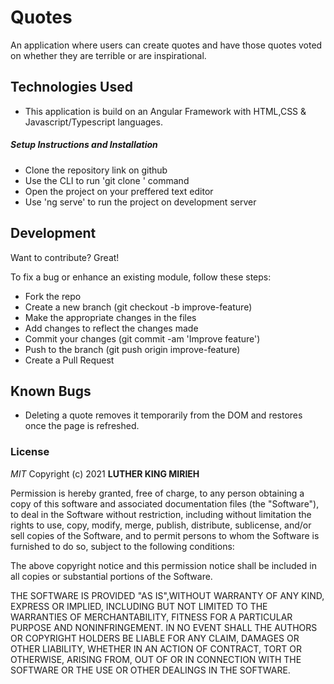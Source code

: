 # Quotes

An application where users can create quotes and have those quotes voted on whether they are terrible or are inspirational. 

## Technologies Used

- This application is build on an Angular Framework with HTML,CSS & Javascript/Typescript languages.


##### Setup Instructions and Installation

- Clone the repository link on github 
- Use the CLI to run 'git clone <link>' command
- Open the project on your preffered text editor
- Use 'ng serve' to run the project on development server


## Development

Want to contribute? Great!

To fix a bug or enhance an existing module, follow these steps:
- Fork the repo
- Create a new branch (git checkout -b improve-feature)
- Make the appropriate changes in the files
- Add changes to reflect the changes made
- Commit your changes (git commit -am 'Improve feature')
- Push to the branch (git push origin improve-feature)
- Create a Pull Request


## Known Bugs

- Deleting a quote removes it temporarily from the DOM and restores once the page is refreshed.

### License

*MIT*
Copyright (c) 2021 **LUTHER KING MIRIEH**

Permission is hereby granted, free of charge, to any person obtaining a copy of this software and associated documentation files (the "Software"), to deal in the Software without restriction, including without limitation the rights to use, copy, modify, merge, publish, distribute, sublicense, and/or sell copies of the Software, and to permit persons to whom the Software is furnished to do so, subject to the following conditions:

The above copyright notice and this permission notice shall be included in all copies or substantial portions of the Software.

THE SOFTWARE IS PROVIDED "AS IS",WITHOUT WARRANTY OF ANY KIND, EXPRESS OR IMPLIED, INCLUDING BUT NOT LIMITED TO THE WARRANTIES OF MERCHANTABILITY, FITNESS FOR A PARTICULAR PURPOSE AND NONINFRINGEMENT. IN NO EVENT SHALL THE AUTHORS OR COPYRIGHT HOLDERS BE LIABLE FOR ANY CLAIM, DAMAGES OR OTHER LIABILITY, WHETHER IN AN ACTION OF CONTRACT, TORT OR OTHERWISE, ARISING FROM, OUT OF OR IN CONNECTION WITH THE SOFTWARE OR THE USE OR OTHER DEALINGS IN THE SOFTWARE.
